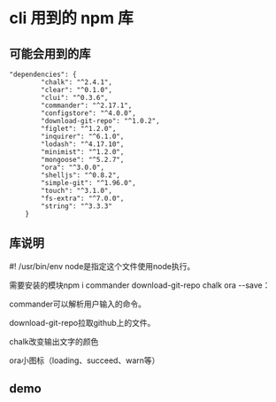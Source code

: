 # cli 用到的 npm 库

## 可能会用到的库

```
"dependencies": {
        "chalk": "^2.4.1",
        "clear": "^0.1.0",
        "clui": "^0.3.6",
        "commander": "^2.17.1",
        "configstore": "^4.0.0",
        "download-git-repo": "^1.0.2",
        "figlet": "^1.2.0",
        "inquirer": "^6.1.0",
        "lodash": "^4.17.10",
        "minimist": "^1.2.0",
        "mongoose": "^5.2.7",
        "ora": "^3.0.0",
        "shelljs": "^0.8.2",
        "simple-git": "^1.96.0",
        "touch": "^3.1.0",
        "fs-extra": "^7.0.0",
        "string": "^3.3.3"
    }
```

## 库说明

#! /usr/bin/env node是指定这个文件使用node执行。

需要安装的模块npm i commander download-git-repo chalk ora --save：

commander可以解析用户输入的命令。

download-git-repo拉取github上的文件。

chalk改变输出文字的颜色

ora小图标（loading、succeed、warn等）



## demo

```

```
